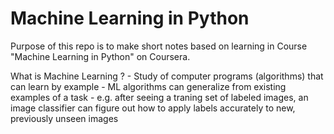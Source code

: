 # Machine Learning in Python

Purpose of this repo is to make short notes based on learning in Course "Machine Learning in Python" on Coursera.

What is Machine Learning ? 
    - Study of computer programs (algorithms) that can learn by example
    - ML algorithms can generalize from existing examples of a task
        - e.g. after seeing a traning set of labeled images, an image classifier can figure out how to apply labels accurately to new, previously unseen images
